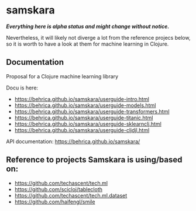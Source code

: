 # samskara

***Everything here is **alpha** status and might change without notice.***

Nevertheless,  it will likely not diverge a lot from the reference projecs below, so it is worth to have a look at them
for machine learning in Clojure.

## Documentation

Proposal for a Clojure machine learning library

Docu is here:
* https://behrica.github.io/samskara/userguide-intro.html
* https://behrica.github.io/samskara/userguide-models.html
* https://behrica.github.io/samskara/userguide-transformers.html
* https://behrica.github.io/samskara/userguide-titanic.html
* https://behrica.github.io/samskara/userguide-sklearnclj.html
* https://behrica.github.io/samskara/userguide-cljdjl.html

API documentation:
https://behrica.github.io/samskara/


## Reference to projects Samskara is using/based on:

* https://github.com/techascent/tech.ml
* https://github.com/scicloj/tablecloth
* https://github.com/techascent/tech.ml.dataset
* https://github.com/haifengl/smile
